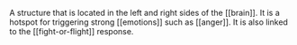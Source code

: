 A structure that is located in the left and right sides of the [[brain]]. It is a hotspot for triggering strong [[emotions]] such as [[anger]]. It is also linked to the [[fight-or-flight]] response.
